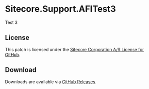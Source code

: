 # Sitecore.Support.AFITest3
Test 3

## License  
This patch is licensed under the [Sitecore Corporation A/S License for GitHub](https://github.com/sitecoresupporttest/Sitecore.Support.AFITest3/blob/master/LICENSE).  

## Download  
Downloads are available via [GitHub Releases](https://github.com/sitecoresupporttest/Sitecore.Support.AFITest3/releases).  
